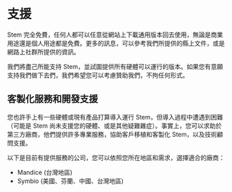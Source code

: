 
# 支援

Stem 完全免費，任何人都可以任意從網站上下載通用版本回去使用，無論是商業用途還是個人用途都是免費。更多的訊息，可以參考我們所提供的縣上文件，或是網路上社群所提供的資訊。

我們將盡己所能支持 Stem，並試圖提供所有硬體可以運行的版本。如果您有意願支持我們做下去們，我們希望您可以考慮贊助我們，不拘任何形式。

## 客製化服務和開發支援

您也許手上有一些硬體或現有產品打算導入運行 Stem，但導入過程中遭遇到困難（可能是 Stem 尚未支援您的硬體、或是其他疑難雜症）。事實上，您可以求助於第三方廠商，他們提供許多專業服務，協助客戶移植和客製化 Stem，以及技術顧問支援。

以下是目前有提供服務的公司，您可以依照您所在地區和需求，選擇適合的廠商：

* Mandice (台灣地區)
* Symbio (美國、芬蘭、中國、台灣地區)
